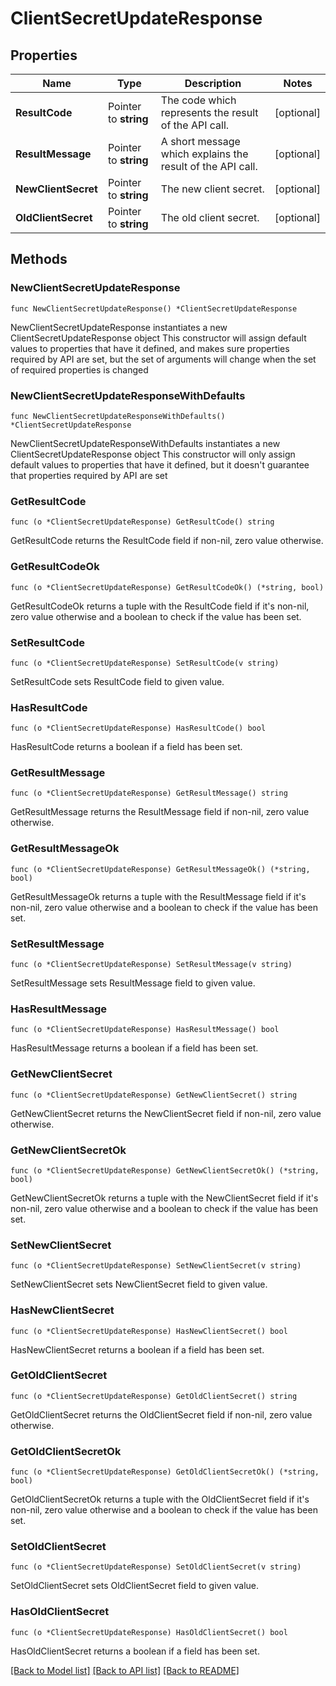 # ClientSecretUpdateResponse

## Properties

Name | Type | Description | Notes
------------ | ------------- | ------------- | -------------
**ResultCode** | Pointer to **string** | The code which represents the result of the API call. | [optional] 
**ResultMessage** | Pointer to **string** | A short message which explains the result of the API call. | [optional] 
**NewClientSecret** | Pointer to **string** | The new client secret.  | [optional] 
**OldClientSecret** | Pointer to **string** | The old client secret.  | [optional] 

## Methods

### NewClientSecretUpdateResponse

`func NewClientSecretUpdateResponse() *ClientSecretUpdateResponse`

NewClientSecretUpdateResponse instantiates a new ClientSecretUpdateResponse object
This constructor will assign default values to properties that have it defined,
and makes sure properties required by API are set, but the set of arguments
will change when the set of required properties is changed

### NewClientSecretUpdateResponseWithDefaults

`func NewClientSecretUpdateResponseWithDefaults() *ClientSecretUpdateResponse`

NewClientSecretUpdateResponseWithDefaults instantiates a new ClientSecretUpdateResponse object
This constructor will only assign default values to properties that have it defined,
but it doesn't guarantee that properties required by API are set

### GetResultCode

`func (o *ClientSecretUpdateResponse) GetResultCode() string`

GetResultCode returns the ResultCode field if non-nil, zero value otherwise.

### GetResultCodeOk

`func (o *ClientSecretUpdateResponse) GetResultCodeOk() (*string, bool)`

GetResultCodeOk returns a tuple with the ResultCode field if it's non-nil, zero value otherwise
and a boolean to check if the value has been set.

### SetResultCode

`func (o *ClientSecretUpdateResponse) SetResultCode(v string)`

SetResultCode sets ResultCode field to given value.

### HasResultCode

`func (o *ClientSecretUpdateResponse) HasResultCode() bool`

HasResultCode returns a boolean if a field has been set.

### GetResultMessage

`func (o *ClientSecretUpdateResponse) GetResultMessage() string`

GetResultMessage returns the ResultMessage field if non-nil, zero value otherwise.

### GetResultMessageOk

`func (o *ClientSecretUpdateResponse) GetResultMessageOk() (*string, bool)`

GetResultMessageOk returns a tuple with the ResultMessage field if it's non-nil, zero value otherwise
and a boolean to check if the value has been set.

### SetResultMessage

`func (o *ClientSecretUpdateResponse) SetResultMessage(v string)`

SetResultMessage sets ResultMessage field to given value.

### HasResultMessage

`func (o *ClientSecretUpdateResponse) HasResultMessage() bool`

HasResultMessage returns a boolean if a field has been set.

### GetNewClientSecret

`func (o *ClientSecretUpdateResponse) GetNewClientSecret() string`

GetNewClientSecret returns the NewClientSecret field if non-nil, zero value otherwise.

### GetNewClientSecretOk

`func (o *ClientSecretUpdateResponse) GetNewClientSecretOk() (*string, bool)`

GetNewClientSecretOk returns a tuple with the NewClientSecret field if it's non-nil, zero value otherwise
and a boolean to check if the value has been set.

### SetNewClientSecret

`func (o *ClientSecretUpdateResponse) SetNewClientSecret(v string)`

SetNewClientSecret sets NewClientSecret field to given value.

### HasNewClientSecret

`func (o *ClientSecretUpdateResponse) HasNewClientSecret() bool`

HasNewClientSecret returns a boolean if a field has been set.

### GetOldClientSecret

`func (o *ClientSecretUpdateResponse) GetOldClientSecret() string`

GetOldClientSecret returns the OldClientSecret field if non-nil, zero value otherwise.

### GetOldClientSecretOk

`func (o *ClientSecretUpdateResponse) GetOldClientSecretOk() (*string, bool)`

GetOldClientSecretOk returns a tuple with the OldClientSecret field if it's non-nil, zero value otherwise
and a boolean to check if the value has been set.

### SetOldClientSecret

`func (o *ClientSecretUpdateResponse) SetOldClientSecret(v string)`

SetOldClientSecret sets OldClientSecret field to given value.

### HasOldClientSecret

`func (o *ClientSecretUpdateResponse) HasOldClientSecret() bool`

HasOldClientSecret returns a boolean if a field has been set.


[[Back to Model list]](../README.md#documentation-for-models) [[Back to API list]](../README.md#documentation-for-api-endpoints) [[Back to README]](../README.md)


